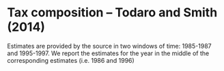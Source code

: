 # Tax composition – Todaro and Smith (2014)

Estimates are provided by the source in two windows of time: 1985-1987 and 1995-1997. We report the estimates for the year in the middle of the corresponding estimates (i.e. 1986 and 1996)